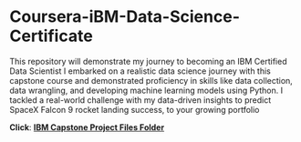 # Coursera-iBM-Data-Science-Certificate
This repository will demonstrate my journey to becoming an IBM Certified Data Scientist
I embarked on a realistic data science journey with this capstone course and demonstrated proficiency in skills like data collection, data wrangling, and developing machine learning models using Python. I tackled a real-world challenge with my data-driven insights to predict SpaceX Falcon 9 rocket landing success, to your growing portfolio

**Click**: [<b>IBM Capstone Project Files Folder</b>](https://github.com/BlessingNehohwa/Coursera-IBM-Data-Science-Certificate/tree/main/IBM%20data%20Science%20Capstone)
